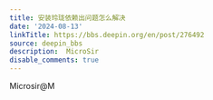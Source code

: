 ```yaml
---
title: 安装玲珑依赖出问题怎么解决
date: '2024-08-13'
linkTitle: https://bbs.deepin.org/en/post/276492
source: deepin_bbs
description:  MicroSir 
disable_comments: true
---
```

Microsir@M
